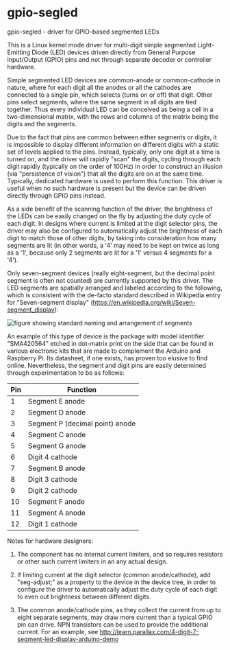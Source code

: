 # gpio-segled
gpio-segled - driver for GPIO-based segmented LEDs

This is a Linux kernel mode driver for multi-digit simple segmented
Light-Emitting Diode (LED) devices driven directly from General Purpose
Input/Output (GPIO) pins and not through separate decoder or
controller hardware.

Simple segmented LED devices are common-anode or common-cathode in nature,
where for each digit all the anodes or all the cathodes are connected to
a single pin, which selects (turns on or off) that digit.  Other pins
select segments, where the same segment in all digits are tied together.
Thus every individual LED can be conceived as being a cell in a
two-dimensional matrix, with the rows and columns of the matrix being the
digits and the segments.

Due to the fact that pins are common between either segments or digits,
it is impossible to display different information on different digits
with a static set of levels applied to the pins.  Instead, typically,
only one digit at a time is turned on, and the driver will rapidly "scan"
the digits, cycling through each digit rapidly (typically on the order of
100Hz) in order to construct an illusion (via "persistence of vision")
that all the digits are on at the same time.  Typically, dedicated hardware
is used to perform this function.  This driver is useful when no such
hardware is present but the device can be driven directly through GPIO
pins instead.

As a side benefit of the scanning function of the driver, the brightness
of the LEDs can be easily changed on the fly by adjusting the duty cycle
of each digit.  In designs where current is limited at the digit selector
pins, the driver may also be configured to automatically adjust the
brightness of each digit to match those of other digits, by taking into
consideration how many segments are lit (in other words, a '4' may need
to be kept on twice as long as a '1', because only 2 segments are lit for
a '1' versus 4 segments for a '4').

Only seven-segment devices (really eight-segment, but the decimal point
segment is often not counted) are currently supported by this driver.
The LED segments are spatially arranged and labeled according to the
following, which is consistent with the de-facto standard described in
Wikipedia entry for "Seven-segment display"
(https://en.wikipedia.org/wiki/Seven-segment_display):

![figure showing standard naming and arrangement of segments](https://upload.wikimedia.org/wikipedia/commons/thumb/0/02/7_segment_display_labeled.svg/220px-7_segment_display_labeled.svg.png)

An example of this type of device is the package with model identifier
"SMA420564" etched in dot-matrix print on the side that can be found in
various electronic kits that are made to complement the Arduino and
Raspberry Pi.  Its datasheet, if one exists, has proven too elusive to
find online.  Nevertheless, the segment and digit pins are easily
determined through experimentation to be as follows:

  Pin |  Function
----- |  -------------------------------
   1  |  Segment E anode
   2  |  Segment D anode
   3  |  Segment P (decimal point) anode
   4  |  Segment C anode
   5  |  Segment G anode
   6  |  Digit 4 cathode
   7  |  Segment B anode
   8  |  Digit 3 cathode
   9  |  Digit 2 cathode
  10  |  Segment F anode
  11  |  Segment A anode
  12  |  Digit 1 cathode

Notes for hardware designers:
1. The component has no internal current limiters, and so requires
   resistors or other such current limiters in an any actual design.

2. If limiting current at the digit selector (common anode/cathode),
   add "seg-adjust;" as a property to the device in the device tree,
   in order to configure the driver to automatically adjust the duty
   cycle of each digit to even out brightness between different digits.

3. The common anode/cathode pins, as they collect the current from
   up to eight separate segments, may draw more current than a typical
   GPIO pin can drive.  NPN transistors can be used to provide the
   additional current.  For an example, see http://learn.parallax.com/4-digit-7-segment-led-display-arduino-demo

